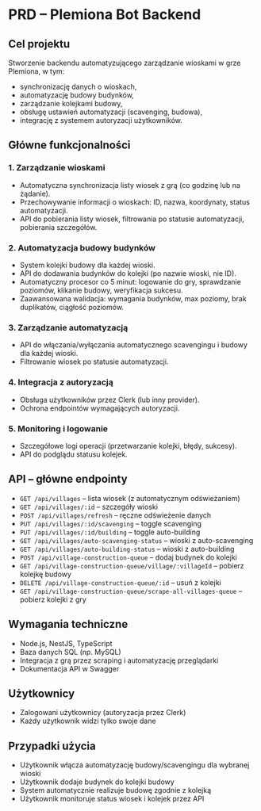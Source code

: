 # PRD – Plemiona Bot Backend

## Cel projektu

Stworzenie backendu automatyzującego zarządzanie wioskami w grze Plemiona, w tym:
- synchronizację danych o wioskach,
- automatyzację budowy budynków,
- zarządzanie kolejkami budowy,
- obsługę ustawień automatyzacji (scavenging, budowa),
- integrację z systemem autoryzacji użytkowników.

## Główne funkcjonalności

### 1. Zarządzanie wioskami
- Automatyczna synchronizacja listy wiosek z grą (co godzinę lub na żądanie).
- Przechowywanie informacji o wioskach: ID, nazwa, koordynaty, status automatyzacji.
- API do pobierania listy wiosek, filtrowania po statusie automatyzacji, pobierania szczegółów.

### 2. Automatyzacja budowy budynków
- System kolejki budowy dla każdej wioski.
- API do dodawania budynków do kolejki (po nazwie wioski, nie ID).
- Automatyczny procesor co 5 minut: logowanie do gry, sprawdzanie poziomów, klikanie budowy, weryfikacja sukcesu.
- Zaawansowana walidacja: wymagania budynków, max poziomy, brak duplikatów, ciągłość poziomów.

### 3. Zarządzanie automatyzacją
- API do włączania/wyłączania automatycznego scavengingu i budowy dla każdej wioski.
- Filtrowanie wiosek po statusie automatyzacji.

### 4. Integracja z autoryzacją
- Obsługa użytkowników przez Clerk (lub inny provider).
- Ochrona endpointów wymagających autoryzacji.

### 5. Monitoring i logowanie
- Szczegółowe logi operacji (przetwarzanie kolejki, błędy, sukcesy).
- API do podglądu statusu kolejek.

## API – główne endpointy

- `GET /api/villages` – lista wiosek (z automatycznym odświeżaniem)
- `GET /api/villages/:id` – szczegóły wioski
- `POST /api/villages/refresh` – ręczne odświeżenie danych
- `PUT /api/villages/:id/scavenging` – toggle scavenging
- `PUT /api/villages/:id/building` – toggle auto-building
- `GET /api/villages/auto-scavenging-status` – wioski z auto-scavenging
- `GET /api/villages/auto-building-status` – wioski z auto-building
- `POST /api/village-construction-queue` – dodaj budynek do kolejki
- `GET /api/village-construction-queue/village/:villageId` – pobierz kolejkę budowy
- `DELETE /api/village-construction-queue/:id` – usuń z kolejki
- `GET /api/village-construction-queue/scrape-all-villages-queue` – pobierz kolejki z gry

## Wymagania techniczne

- Node.js, NestJS, TypeScript
- Baza danych SQL (np. MySQL)
- Integracja z grą przez scraping i automatyzację przeglądarki
- Dokumentacja API w Swagger

## Użytkownicy

- Zalogowani użytkownicy (autoryzacja przez Clerk)
- Każdy użytkownik widzi tylko swoje dane

## Przypadki użycia

- Użytkownik włącza automatyzację budowy/scavengingu dla wybranej wioski
- Użytkownik dodaje budynek do kolejki budowy
- System automatycznie realizuje budowę zgodnie z kolejką
- Użytkownik monitoruje status wiosek i kolejek przez API
